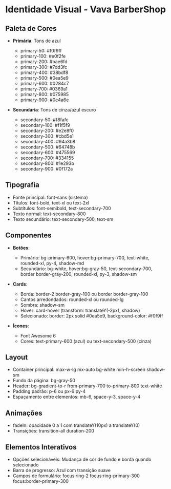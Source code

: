 # Identidade Visual - Vava BarberShop

## Paleta de Cores
- **Primária**: Tons de azul
  - primary-50: #f0f9ff
  - primary-100: #e0f2fe
  - primary-200: #bae6fd
  - primary-300: #7dd3fc
  - primary-400: #38bdf8
  - primary-500: #0ea5e9
  - primary-600: #0284c7
  - primary-700: #0369a1
  - primary-800: #075985
  - primary-900: #0c4a6e

- **Secundária**: Tons de cinza/azul escuro
  - secondary-50: #f8fafc
  - secondary-100: #f1f5f9
  - secondary-200: #e2e8f0
  - secondary-300: #cbd5e1
  - secondary-400: #94a3b8
  - secondary-500: #64748b
  - secondary-600: #475569
  - secondary-700: #334155
  - secondary-800: #1e293b
  - secondary-900: #0f172a

## Tipografia
- Fonte principal: font-sans (sistema)
- Títulos: font-bold, text-xl ou text-2xl
- Subtítulos: font-semibold, text-secondary-700
- Texto normal: text-secondary-800
- Texto secundário: text-secondary-500, text-sm

## Componentes
- **Botões**:
  - Primário: bg-primary-600, hover:bg-primary-700, text-white, rounded-xl, py-4, shadow-md
  - Secundário: bg-white, hover:bg-gray-50, text-secondary-700, border border-gray-200, rounded-xl, py-3, shadow-sm
  
- **Cards**:
  - Borda: border-2 border-gray-100 ou border border-gray-100
  - Cantos arredondados: rounded-xl ou rounded-lg
  - Sombra: shadow-sm
  - Hover: card-hover (transform: translateY(-2px), shadow)
  - Selecionado: border: 2px solid #0ea5e9, background-color: #f0f9ff

- **Ícones**:
  - Font Awesome 6
  - Cores: text-primary-600 (azul) ou text-secondary-500 (cinza)

## Layout
- Container principal: max-w-lg mx-auto bg-white min-h-screen shadow-sm
- Fundo da página: bg-gray-50
- Header: bg-gradient-to-r from-primary-700 to-primary-800 text-white
- Padding padrão: p-6 ou px-6 py-4
- Espaçamento entre elementos: mb-6, space-y-3, space-y-4

## Animações
- fadeIn: opacidade 0 a 1 com translateY(10px) a translateY(0)
- Transições: transition-all duration-200

## Elementos Interativos
- Opções selecionáveis: Mudança de cor de fundo e borda quando selecionado
- Barra de progresso: Azul com transição suave
- Campos de formulário: focus:ring-2 focus:ring-primary-300 focus:border-primary-300

